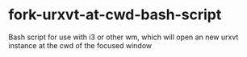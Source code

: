 # fork-urxvt-at-cwd-bash-script
Bash script for use with i3 or other wm, which will open an new urxvt instance at the cwd of the focused window

